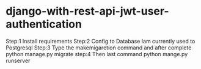 # django-with-rest-api-jwt-user-authentication
Step:1 Install requirements
Step:2 Config to Database Iam currently used to Postgresql
Step:3 Type the makemigaretion command and after complete python manage.py migrate
step:4 Then last command python mange.py runserver
